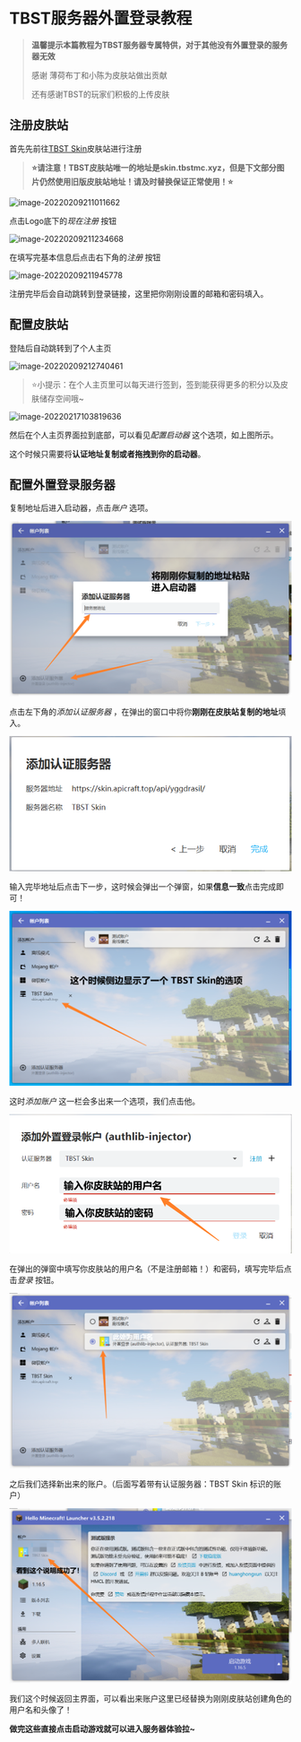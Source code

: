 # TBST服务器外置登录教程



> **温馨提示本篇教程为TBST服务器专属特供，对于其他没有外置登录的服务器无效**
>
> 感谢 薄荷布丁和小陈为皮肤站做出贡献
>
> 还有感谢TBST的玩家们积极的上传皮肤

## 注册皮肤站

首先先前往[TBST Skin](https://skin.tbstmc.xyz/)皮肤站进行注册

>**⭐请注意！TBST皮肤站唯一的地址是skin.tbstmc.xyz，但是下文部分图片仍然使用旧版皮肤站地址！请及时替换保证正常使用！⭐**

![image-20220209211011662](https://xc.1cpu.xyz/2022/03/23/64f7471b23d74.png)

点击Logo底下的*现在注册* 按钮

![image-20220209211234668](https://xc.1cpu.xyz/2022/03/23/a1b7f79ffeac1.png)

在填写完基本信息后点击右下角的*注册* 按钮

![image-20220209211945778](https://xc.1cpu.xyz/2022/03/23/95bf06f747f3c.png)

注册完毕后会自动跳转到登录链接，这里把你刚刚设置的邮箱和密码填入。

## 配置皮肤站

登陆后自动跳转到了个人主页

![image-20220209212740461](https://xc.1cpu.xyz/2022/03/23/c9a3ee3d8aaf0.png)



> ⭐小提示：在个人主页里可以每天进行签到，签到能获得更多的积分以及皮肤储存空间哦~



![image-20220217103819636](https://xc.1cpu.xyz/2022/03/23/ab3e09d8df401.png)



然后在个人主页界面拉到底部，可以看见*配置启动器* 这个选项，如上图所示。

这个时候只需要将**认证地址复制或者拖拽到你的启动器**。

## 配置外置登录服务器

复制地址后进入启动器，点击*账户* 选项。

![image-20220217104359044](TBST%E4%B8%93%E5%B1%9E-%E7%94%B5%E8%84%91%E7%89%88%E5%A4%96%E7%BD%AE%E7%99%BB%E5%BD%95%E6%95%99%E7%A8%8B.assets/image-20220217104359044.png)

点击左下角的*添加认证服务器* ，在弹出的窗口中将你**刚刚在皮肤站复制的地址**填入。

![image-20220217104559076](TBST%E4%B8%93%E5%B1%9E-%E7%94%B5%E8%84%91%E7%89%88%E5%A4%96%E7%BD%AE%E7%99%BB%E5%BD%95%E6%95%99%E7%A8%8B.assets/image-20220217104559076.png)

输入完毕地址后点击下一步，这时候会弹出一个弹窗，如果**信息一致**点击完成即可！

![image-20220217104801459](TBST%E4%B8%93%E5%B1%9E-%E7%94%B5%E8%84%91%E7%89%88%E5%A4%96%E7%BD%AE%E7%99%BB%E5%BD%95%E6%95%99%E7%A8%8B.assets/image-20220217104801459.png)

这时*添加账户* 这一栏会多出来一个选项，我们点击他。

![image-20220217105015034](TBST%E4%B8%93%E5%B1%9E-%E7%94%B5%E8%84%91%E7%89%88%E5%A4%96%E7%BD%AE%E7%99%BB%E5%BD%95%E6%95%99%E7%A8%8B.assets/image-20220217105015034.png)

在弹出的弹窗中填写你皮肤站的用户名（不是注册邮箱！）和密码，填写完毕后点击*登录* 按钮。

![image-20220217105227716](TBST%E4%B8%93%E5%B1%9E-%E7%94%B5%E8%84%91%E7%89%88%E5%A4%96%E7%BD%AE%E7%99%BB%E5%BD%95%E6%95%99%E7%A8%8B.assets/image-20220217105227716.png)

之后我们选择新出来的账户。（后面写着带有认证服务器：TBST Skin 标识的账户）

![image-20220217105750728](TBST%E4%B8%93%E5%B1%9E-%E7%94%B5%E8%84%91%E7%89%88%E5%A4%96%E7%BD%AE%E7%99%BB%E5%BD%95%E6%95%99%E7%A8%8B.assets/image-20220217105750728.png)

我们这个时候返回主界面，可以看出来账户这里已经替换为刚刚皮肤站创建角色的用户名和头像了！



**做完这些直接点击启动游戏就可以进入服务器体验拉~**
